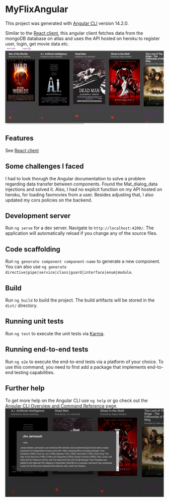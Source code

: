 # MyFlixAngular

This project was generated with [Angular CLI](https://github.com/angular/angular-cli) version 14.2.0.

Similar to the [React client](https://github.com/TBj93/myflix-client/tree/myflix-redux), this angular client fetches data from the mongoDB database on atlas and uses the API hosted on heroku to register user, login, get movie data etc. 
![img](https://github.com/TBj93/myFlix-Angular/blob/master/demo%20imgs/angular-demo.PNG?raw=true)


## Features

See [React client](https://github.com/TBj93/myflix-client/tree/myflix-redux)

## Some challenges I faced

I had to look thorugh the Angular documentation to solve a problem regarding data transfer between components. Found the Mat_dialog_data injections and solved it.
Also, I had no explicit function on my API hosted on heroku, for loading favmovies from a user. Besides adjusting that, I also updated my cors policies on the backend.


## Development server

Run `ng serve` for a dev server. Navigate to `http://localhost:4200/`. The application will automatically reload if you change any of the source files.

## Code scaffolding

Run `ng generate component component-name` to generate a new component. You can also use `ng generate directive|pipe|service|class|guard|interface|enum|module`.

## Build

Run `ng build` to build the project. The build artifacts will be stored in the `dist/` directory.

## Running unit tests

Run `ng test` to execute the unit tests via [Karma](https://karma-runner.github.io).

## Running end-to-end tests

Run `ng e2e` to execute the end-to-end tests via a platform of your choice. To use this command, you need to first add a package that implements end-to-end testing capabilities.

## Further help

To get more help on the Angular CLI use `ng help` or go check out the [Angular CLI Overview and Command Reference](https://angular.io/cli) page.
![img](https://github.com/TBj93/myFlix-Angular/blob/master/demo%20imgs/angular-demo2.PNG?raw=true)
